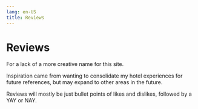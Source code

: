 ```yaml
---
lang: en-US
title: Reviews
---
```


# Reviews

For a lack of a more creative name for this site.

Inspiration came from wanting to consolidate my hotel experiences for future references, but may expand to other areas in the future.

Reviews will mostly be just bullet points of likes and dislikes, followed by a YAY or NAY.